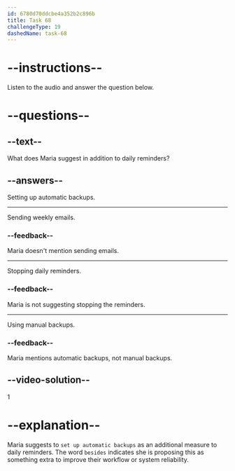 ```yaml
---
id: 6780d70ddcbe4a352b2c896b
title: Task 68
challengeType: 19
dashedName: task-68
---
```


<!-- (Audio) Maria: Besides the daily reminders, we could also set up automatic backups. -->

# --instructions--

Listen to the audio and answer the question below.

# --questions--

## --text--

What does Maria suggest in addition to daily reminders?

## --answers--

Setting up automatic backups.

---

Sending weekly emails.

### --feedback--

Maria doesn't mention sending emails.

---

Stopping daily reminders.

### --feedback--

Maria is not suggesting stopping the reminders.

---

Using manual backups.

### --feedback--

Maria mentions automatic backups, not manual backups.

## --video-solution--

1

# --explanation--

Maria suggests to `set up automatic backups` as an additional measure to daily reminders. The word `besides` indicates she is proposing this as something extra to improve their workflow or system reliability.
